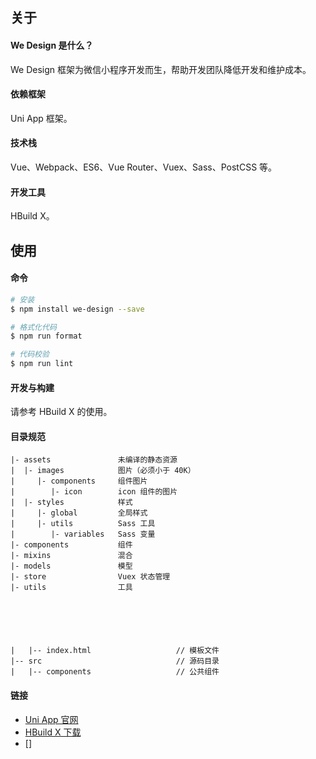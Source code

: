 ## 关于

#### We Design 是什么？

We Design 框架为微信小程序开发而生，帮助开发团队降低开发和维护成本。

#### 依赖框架

Uni App 框架。

#### 技术栈

Vue、Webpack、ES6、Vue Router、Vuex、Sass、PostCSS 等。

#### 开发工具

HBuild X。

## 使用

#### 命令

```bash
# 安装
$ npm install we-design --save

# 格式化代码
$ npm run format

# 代码校验
$ npm run lint
```

#### 开发与构建

请参考 HBuild X 的使用。

#### 目录规范

```
|- assets               未编译的静态资源
|  |- images            图片（必须小于 40K）
|     |- components     组件图片
|        |- icon        icon 组件的图片
|  |- styles            样式
|     |- global         全局样式
|     |- utils          Sass 工具
|        |- variables   Sass 变量
|- components           组件
|- mixins               混合
|- models               模型
|- store                Vuex 状态管理
|- utils                工具






|   |-- index.html                   // 模板文件
|-- src                              // 源码目录
|   |-- components                   // 公共组件
```

#### 链接

- [Uni App 官网](https://uniapp.dcloud.io/)
- [HBuild X 下载](https://www.dcloud.io/hbuilderx.html)
- []
